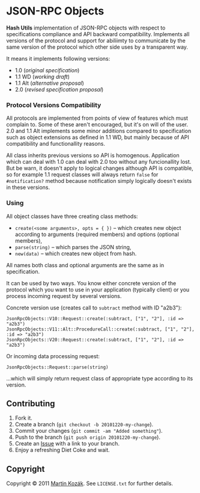 JSON-RPC Objects
================

**Hash Utils** implementation of JSON-RPC objects with respect to 
specifications compliance and API backward compatibility. Implements all 
versions of the protocol and support for abiliimty to communicate by the 
same version of the protocol which other side uses by a transparent way.

It means it implements following versions:

* 1.0 (*original specification*)
* 1.1 WD (*working draft*)
* 1.1 Alt (*alternative proposal*)
* 2.0 (*revised specification proposal*)

### Protocol Versions Compatibility

All protocols are implemented from points of view of features which must
complain to. Some of these aren't encouraged, but it's on will of the 
user. 2.0 and 1.1 Alt implements some minor additions compared to 
specification such as object extensions as defined in 1.1 WD, but mainly
because of API compatibility and functionallity reasons.

All class inherits previous versions so API is homogenous. Application 
which can deal with 1.0 can deal with 2.0 too without any funcionallity 
lost. But be warn, it doesn't apply to logical changes although API is
compatible, so for example 1.1 request classes will always return 
`false` for `#notification?` method because notification simply 
logically doesn't exists in these versions.

### Using

All object classes have three creating class methods:

* `create(<some arguments>, opts = { })` &ndash; which creates new 
object according to arguments (required members) and options (optional members),
* `parse(string)` &ndash; which parses the JSON string,
* `new(data)` &ndash; which creates new object from hash.

All names both class and optional arguments are the same as in specification.

It can be used by two ways. You know either concrete version of the 
protocol which you want to use in your application (typically client) or
you process incoming request by several versions.

Concrete version use (creates call to `subtract` method with ID "a2b3"):
    
    JsonRpcObjects::V10::Request::create(:subtract, ["1", "2"], :id => "a2b3")
    JsonRpcObjects::V11::Alt::ProcedureCall::create(:subtract, ["1", "2"], :id => "a2b3")
    JsonRpcObjects::V20::Request::create(:subtract, ["1", "2"], :id => "a2b3")
    
Or incoming data processing request:

    JsonRpcObjects::Request::parse(string)
    
…which will simply return request class of appropriate type according 
to its version.

Contributing
------------

1. Fork it.
2. Create a branch (`git checkout -b 20101220-my-change`).
3. Commit your changes (`git commit -am "Added something"`).
4. Push to the branch (`git push origin 20101220-my-change`).
5. Create an [Issue][7] with a link to your branch.
6. Enjoy a refreshing Diet Coke and wait.


Copyright
---------

Copyright &copy; 2011 [Martin Kozák][8]. See `LICENSE.txt` for
further details.

[1]: http://www.ruby-doc.org/core/classes/Array.html
[2]: http://www.ruby-doc.org/core/classes/Hash.html
[3]: http://www.ruby-doc.org/core/classes/Array.html#M000278
[4]: http://www.ruby-doc.org/core/classes/Array.html#M000279
[5]: http://www.ruby-doc.org/core/classes/Array.html#M000249
[6]: http://www.ruby-doc.org/core/classes/Symbol.html
[7]: http://github.com/martinkozak/hash-utils/issues
[8]: http://www.martinkozak.net/
